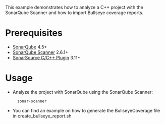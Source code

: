 This example demonstrates how to analyze a C++ project with the SonarQube Scanner and how to import Bullseye coverage reports.

Prerequisites
=============
* [SonarQube](http://www.sonarqube.org/downloads/) 4.5+
* [SonarQube Scanner](http://docs.sonarqube.org/display/SCAN/Analyzing+with+SonarQube+Scanner) 2.6.1+
* [SonarSource C/C++ Plugin](http://www.sonarsource.com/products/plugins/languages/cpp/) 3.11+

Usage
=====
* Analyze the project with SonarQube using the SonarQube Scanner:

        sonar-scanner

* You can find an example on how to generate the BullseyeCoverage file in create_bullseye_report.sh
